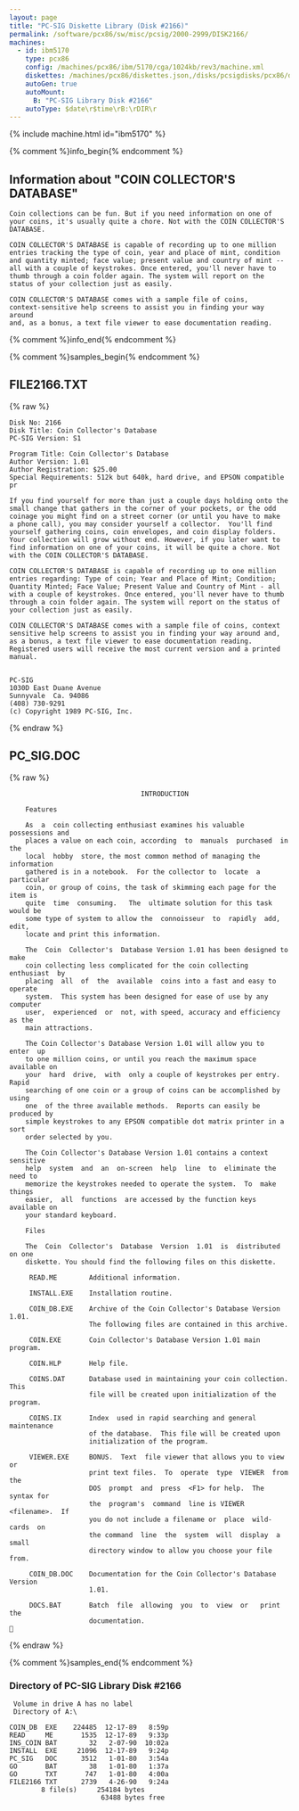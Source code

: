 ```yaml
---
layout: page
title: "PC-SIG Diskette Library (Disk #2166)"
permalink: /software/pcx86/sw/misc/pcsig/2000-2999/DISK2166/
machines:
  - id: ibm5170
    type: pcx86
    config: /machines/pcx86/ibm/5170/cga/1024kb/rev3/machine.xml
    diskettes: /machines/pcx86/diskettes.json,/disks/pcsigdisks/pcx86/diskettes.json
    autoGen: true
    autoMount:
      B: "PC-SIG Library Disk #2166"
    autoType: $date\r$time\rB:\rDIR\r
---
```


{% include machine.html id="ibm5170" %}

{% comment %}info_begin{% endcomment %}

## Information about "COIN COLLECTOR'S DATABASE"

    Coin collections can be fun. But if you need information on one of
    your coins, it's usually quite a chore. Not with the COIN COLLECTOR'S
    DATABASE.
    
    COIN COLLECTOR'S DATABASE is capable of recording up to one million
    entries tracking the type of coin, year and place of mint, condition
    and quantity minted; face value; present value and country of mint --
    all with a couple of keystrokes. Once entered, you'll never have to
    thumb through a coin folder again. The system will report on the
    status of your collection just as easily.
    
    COIN COLLECTOR'S DATABASE comes with a sample file of coins,
    context-sensitive help screens to assist you in finding your way around
    and, as a bonus, a text file viewer to ease documentation reading.
{% comment %}info_end{% endcomment %}

{% comment %}samples_begin{% endcomment %}

## FILE2166.TXT

{% raw %}
```
Disk No: 2166                                                           
Disk Title: Coin Collector's Database                                   
PC-SIG Version: S1                                                      
                                                                        
Program Title: Coin Collector's Database                                
Author Version: 1.01                                                    
Author Registration: $25.00                                             
Special Requirements: 512k but 640k, hard drive, and EPSON compatible pr
                                                                        
If you find yourself for more than just a couple days holding onto the  
small change that gathers in the corner of your pockets, or the odd     
coinage you might find on a street corner (or until you have to make    
a phone call), you may consider yourself a collector.  You'll find      
yourself gathering coins, coin envelopes, and coin display folders.     
Your collection will grow without end. However, if you later want to    
find information on one of your coins, it will be quite a chore. Not    
with the COIN COLLECTOR'S DATABASE.                                     
                                                                        
COIN COLLECTOR'S DATABASE is capable of recording up to one million     
entries regarding: Type of coin; Year and Place of Mint; Condition;     
Quantity Minted; Face Value; Present Value and Country of Mint - all    
with a couple of keystrokes. Once entered, you'll never have to thumb   
through a coin folder again. The system will report on the status of    
your collection just as easily.                                         
                                                                        
COIN COLLECTOR'S DATABASE comes with a sample file of coins, context    
sensitive help screens to assist you in finding your way around and,    
as a bonus, a text file viewer to ease documentation reading.           
Registered users will receive the most current version and a printed    
manual.                                                                 
                                                                       
                                                                        
PC-SIG                                                                  
1030D East Duane Avenue                                                 
Sunnyvale  Ca. 94086                                                    
(408) 730-9291                                                          
(c) Copyright 1989 PC-SIG, Inc.                                         
```
{% endraw %}

## PC_SIG.DOC

{% raw %}
```
                                 INTRODUCTION

    Features

    As  a  coin collecting enthusiast examines his valuable possessions and
    places a value on each coin, according  to  manuals  purchased  in  the
    local  hobby  store, the most common method of managing the information
    gathered is in a notebook.  For the collector to  locate  a  particular
    coin, or group of coins, the task of skimming each page for the item is
    quite  time  consuming.   The  ultimate solution for this task would be
    some type of system to allow the  connoisseur  to  rapidly  add,  edit,
    locate and print this information.

    The  Coin  Collector's  Database Version 1.01 has been designed to make
    coin collecting less complicated for the coin collecting enthusiast  by
    placing  all  of  the  available  coins into a fast and easy to operate
    system.  This system has been designed for ease of use by any  computer
    user,  experienced  or  not, with speed, accuracy and efficiency as the
    main attractions.

    The Coin Collector's Database Version 1.01 will allow you to  enter  up
    to one million coins, or until you reach the maximum space available on
    your  hard  drive,  with  only a couple of keystrokes per entry.  Rapid
    searching of one coin or a group of coins can be accomplished by  using
    one  of the three available methods.  Reports can easily be produced by
    simple keystrokes to any EPSON compatible dot matrix printer in a  sort
    order selected by you.

    The Coin Collector's Database Version 1.01 contains a context sensitive
    help  system  and  an  on-screen  help  line  to  eliminate the need to
    memorize the keystrokes needed to operate the system.  To  make  things
    easier,  all  functions  are accessed by the function keys available on
    your standard keyboard.

    Files

    The  Coin  Collector's  Database  Version  1.01  is  distributed on one
    diskette. You should find the following files on this diskette.

     READ.ME        Additional information.

     INSTALL.EXE    Installation routine.

     COIN_DB.EXE    Archive of the Coin Collector's Database Version  1.01.
                    The following files are contained in this archive.

     COIN.EXE       Coin Collector's Database Version 1.01 main program.

     COIN.HLP       Help file.

     COINS.DAT      Database used in maintaining your coin collection. This
                    file will be created upon initialization of the program.

     COINS.IX       Index  used in rapid searching and general maintenance
                    of the database.  This file will be created upon
                    initialization of the program.

     VIEWER.EXE     BONUS.  Text  file viewer that allows you to view or
                    print text files.  To  operate  type  VIEWER  from  the
                    DOS  prompt  and  press  <F1> for help.  The syntax for
                    the  program's  command  line is VIEWER <filename>.  If
                    you do not include a filename or  place  wild-cards  on
                    the command  line  the  system  will  display  a  small
                    directory window to allow you choose your file from.

     COIN_DB.DOC    Documentation for the Coin Collector's Database Version
                    1.01.

     DOCS.BAT       Batch  file  allowing  you  to  view  or   print   the
                    documentation.

```
{% endraw %}

{% comment %}samples_end{% endcomment %}

### Directory of PC-SIG Library Disk #2166

     Volume in drive A has no label
     Directory of A:\

    COIN_DB  EXE    224485  12-17-89   8:59p
    READ     ME       1535  12-17-89   9:33p
    INS_COIN BAT        32   2-07-90  10:02a
    INSTALL  EXE     21096  12-17-89   9:24p
    PC_SIG   DOC      3512   1-01-80   3:54a
    GO       BAT        38   1-01-80   1:37a
    GO       TXT       747   1-01-80   4:00a
    FILE2166 TXT      2739   4-26-90   9:24a
            8 file(s)     254184 bytes
                           63488 bytes free
